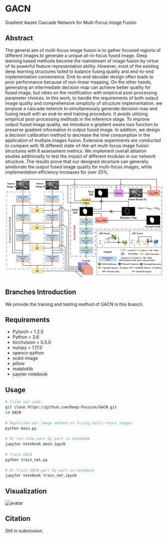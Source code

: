 # GACN
Gradient Aware Cascade Network for Multi-Focus Image Fusion

## Abstract
The general aim of multi-focus image fusion is to gather focused regions of different images to generate a unique all-in-focus fused image. Deep learning based methods become the mainstream of image fusion by virtue of its powerful feature representation ability. However, most of the existing deep learning structures failed to balance fusing quality and end-to-end implementation convenience. End-to-end decoder design often leads to poor performance because of non-linear mapping. On the other hands, generating an intermediate decision map can achieve better quality for fused image, but relies on the rectification with empirical post-processing parameter choices. In this work, to handle the requirements of both output image quality and comprehensive simplicity of structure implementation, we propose a cascade network to simultaneously generate decision map and fusing result with an end-to-end training procedure. It avoids utilizing empirical post-processing methods in the inference stage. To improve output fused image quality, we introduce a gradient aware loss function to preserve gradient information in output fused image. In addition, we design a decision calibration method to decrease the time consumption in the application of multiple images fusion. Extensive experiments are conducted to compare with 16 different state-of-the-art multi-focus image fusion structures with 6 assessment metrics. We implement overall ablation studies additionally to test the impact of different modules in our network structure. The results prove that our designed structure can generally ameliorate the output fused image quality for multi-focus images, while implementation efficiency increases for over 25\%.

![avatar](/paper/network.png)
## Branches Introduction
We provide the training and testing method of GACN in this branch.  

## Requirements
- Pytorch = 1.2.0
- Python = 3.6
- torchvision = 0.5.0
- numpy = 1.17.0
- opencv-python
- scikit-image
- pillow
- matplotlib
- jupyter notebook

## Usage
```bash
# Clone our code
git clone https://github.com/Keep-Passion/GACN.git
cd GACN

# Replicate our image method on fusing multi-focus images
python main.py

# Or run code part by part in notebook
jupyter notebook main.ipynb

# Train GACN 
python train_net.py

# Or train GACN part by part in notebook
jupyter notebook train_net.ipynb

```
## Visualization
![avatar](/paper/visualization.png)

## Citation
Still in submission.